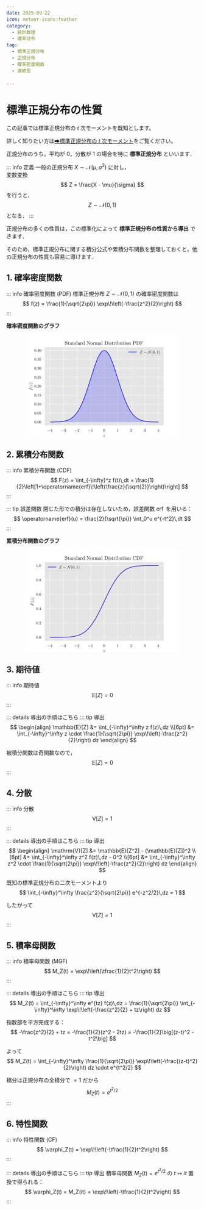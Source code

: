 ```yaml
---
date: 2025-09-22
icon: meteor-icons:feather
category:
  - 統計数理
  - 確率分布
tag:
  - 標準正規分布
  - 正規分布
  - 確率密度関数
  - 連続型

---
```



# 標準正規分布の性質

この記事では標準正規分布の $t$ 次モーメントを既知とします。

詳しく知りたい方は[➡標準正規分布の $t$ 次モーメント](/posts/probability_distribution/standard_normal2.md)をご覧ください。

正規分布のうち，平均が $0$，分散が $1$ の場合を特に **標準正規分布** といいます．  

::: info 定義
一般の正規分布 $X \sim \mathcal{N}(\mu, \sigma^2)$ に対し，  
変数変換
$$
Z = \frac{X - \mu}{\sigma}
$$
を行うと，
$$
Z \sim \mathcal{N}(0,1)
$$
となる．
:::

正規分布の多くの性質は，この標準化によって **標準正規分布の性質から導出** できます．  

そのため，標準正規分布に関する積分公式や累積分布関数を整理しておくと，他の正規分布の性質も容易に導けます．



## 1. 確率密度関数
::: info 確率密度関数 (PDF)
標準正規分布 $Z \sim \mathcal{N}(0,1)$ の確率密度関数は  
$$
f(z) = \frac{1}{\sqrt{2\pi}} \exp\!\left(-\frac{z^2}{2}\right)
$$
:::

**確率密度関数のグラフ**

<div style="display: flex; gap: 10px; justify-content: center;">
  <img src="/assets/images/probability_distribution/standard_normal/pdf.png" style="max-width: 80%; height: auto;">
</div>



## 2. 累積分布関数
::: info 累積分布関数 (CDF)
$$
F(z) = \int_{-\infty}^z f(t)\,dt
= \frac{1}{2}\left[1+\operatorname{erf}\!\left(\frac{z}{\sqrt{2}}\right)\right]
$$
:::

::: tip 誤差関数
閉じた形での積分は存在しないため，誤差関数 $\operatorname{erf}$ を用いる：  
$$
\operatorname{erf}(u) = \frac{2}{\sqrt{\pi}} \int_0^u e^{-t^2}\,dt
$$
:::

**累積分布関数のグラフ**

<div style="display: flex; gap: 10px; justify-content: center;">
  <img src="/assets/images/probability_distribution/standard_normal/cdf.png" style="max-width: 80%; height: auto;">
</div>


## 3. 期待値
::: info 期待値
$$
\mathbb{E}[Z] = 0
$$
:::

::: details 導出の手順はこちら
::: tip 導出
$$
\begin{align}
\mathbb{E}[Z] &= \int_{-\infty}^\infty z f(z)\,dz \\[6pt]
&= \int_{-\infty}^\infty 
z \cdot \frac{1}{\sqrt{2\pi}}
\exp\!\left(-\frac{z^2}{2}\right) dz
\end{align}
$$

被積分関数は奇関数なので，
$$
\mathbb{E}[Z] = 0
$$
:::



## 4. 分散
::: info 分散
$$
\mathrm{V}[Z] = 1
$$
:::

::: details 導出の手順はこちら
::: tip 導出
$$
\begin{align}
\mathrm{V}[Z] &= \mathbb{E}[Z^2] - (\mathbb{E}[Z])^2 \\[6pt]
&= \int_{-\infty}^\infty z^2 f(z)\,dz - 0^2 \\[6pt]
&= \int_{-\infty}^\infty 
z^2 \cdot \frac{1}{\sqrt{2\pi}}
\exp\!\left(-\frac{z^2}{2}\right) dz
\end{align}
$$

既知の標準正規分布の二次モーメントより
$$
\int_{-\infty}^\infty \frac{z^2}{\sqrt{2\pi}} e^{-z^2/2}\,dz = 1
$$

したがって
$$
\mathrm{V}[Z] = 1
$$
:::



## 5. 積率母関数
::: info 積率母関数 (MGF)
$$
M_Z(t) = \exp\!\left(\tfrac{1}{2}t^2\right)
$$
:::

::: details 導出の手順はこちら
::: tip 導出
$$
M_Z(t) = \int_{-\infty}^\infty e^{tz} f(z)\,dz
= \frac{1}{\sqrt{2\pi}} \int_{-\infty}^\infty 
\exp\!\left(-\frac{z^2}{2} + tz\right) dz
$$

指数部を平方完成する：
$$
-\frac{z^2}{2} + tz
= -\frac{1}{2}(z^2 - 2tz)
= -\frac{1}{2}\big[(z-t)^2 - t^2\big]
$$

よって
$$
M_Z(t) =  \int_{-\infty}^\infty
\frac{1}{\sqrt{2\pi}} \exp\!\left(-\frac{(z-t)^2}{2}\right) dz \cdot e^{t^2/2}
$$

積分は正規分布の全積分で $=1$ だから
$$
M_Z(t) = e^{t^2/2}
$$
:::



## 6. 特性関数
::: info 特性関数 (CF)
$$
\varphi_Z(t) = \exp\!\left(-\tfrac{1}{2}t^2\right)
$$
:::

::: details 導出の手順はこちら
::: tip 導出
積率母関数 $M_Z(t) = e^{t^2/2}$ の $t \mapsto it$ 置換で得られる：  
$$
\varphi_Z(t) = M_Z(it) = \exp\!\left(-\tfrac{1}{2}t^2\right)
$$
:::
